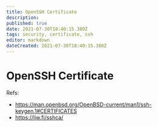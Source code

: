 ```yaml
---
title: OpenSSH Certificate
description: 
published: true
date: 2021-07-30T18:40:15.380Z
tags: security, certificate, ssh
editor: markdown
dateCreated: 2021-07-30T18:40:15.380Z
---
```


# OpenSSH Certificate

Refs:
- https://man.openbsd.org/OpenBSD-current/man1/ssh-keygen.1#CERTIFICATES
- https://liw.fi/sshca/
